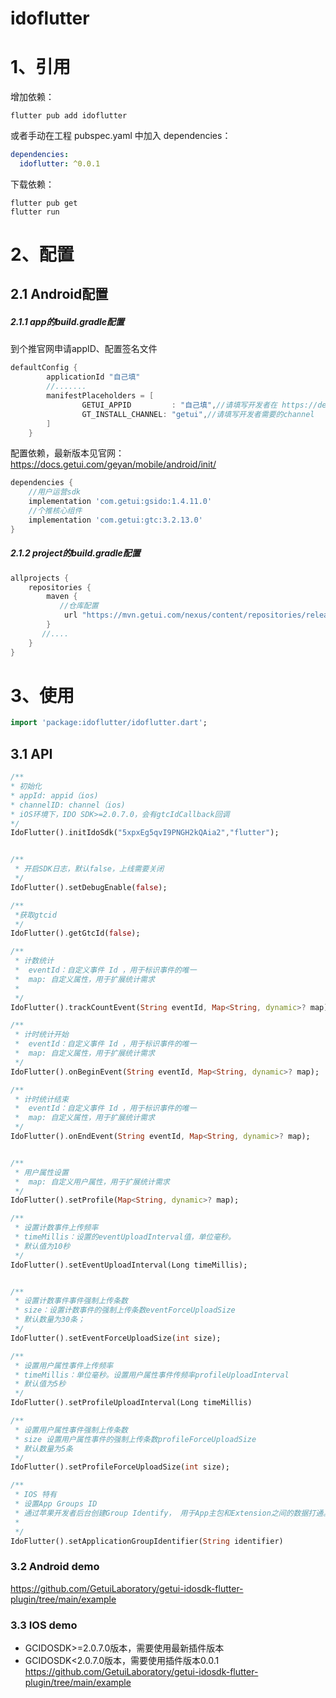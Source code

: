 # idoflutter

# 1、引用

增加依赖：

```shell
flutter pub add idoflutter
```

或者手动在工程 pubspec.yaml 中加入 dependencies：

```yaml
dependencies:
  idoflutter: ^0.0.1
```
下载依赖：

```shell
flutter pub get
flutter run
```

# 2、配置

## 2.1 Android配置

##### 2.1.1 app的build.gradle配置

到个推官网申请appID、配置签名文件

```groovy
defaultConfig {
        applicationId "自己填"
        //.......
        manifestPlaceholders = [
                GETUI_APPID         : "自己填",//请填写开发者在 https://dev.getui.com/ 申请的GETUI_APPID
                GT_INSTALL_CHANNEL: "getui",//请填写开发者需要的channel
        ]
    }
```

配置依赖，最新版本见官网： https://docs.getui.com/geyan/mobile/android/init/

```groovy
dependencies {
    //用户运营sdk
    implementation 'com.getui:gsido:1.4.11.0'
    //个推核心组件
    implementation 'com.getui:gtc:3.2.13.0'
}
```

##### 2.1.2 project的build.gradle配置

```groovy
allprojects {
    repositories {
        maven {
           //仓库配置
            url "https://mvn.getui.com/nexus/content/repositories/releases/"
        }
       //....
    }
}
```


#  3、使用

```dart
import 'package:idoflutter/idoflutter.dart';
```

## 3.1 API

```dart
/**
* 初始化
* appId: appid（ios)
* channelID: channel（ios)
* iOS环境下，IDO SDK>=2.0.7.0，会有gtcIdCallback回调
*/
IdoFlutter().initIdoSdk("5xpxEg5qvI9PNGH2kQAia2","flutter");


/**
 * 开启SDK日志，默认false，上线需要关闭
 */
IdoFlutter().setDebugEnable(false);

/**
 *获取gtcid
 */
IdoFlutter().getGtcId(false);

/**
 * 计数统计
 *  eventId：自定义事件 Id ，用于标识事件的唯一
 *  map: 自定义属性，用于扩展统计需求
 * 
 */
IdoFlutter().trackCountEvent(String eventId, Map<String, dynamic>? map);

/**
 * 计时统计开始
 *  eventId：自定义事件 Id ，用于标识事件的唯一
 *  map: 自定义属性，用于扩展统计需求
 */
IdoFlutter().onBeginEvent(String eventId, Map<String, dynamic>? map);

/**
 * 计时统计结束
 *  eventId：自定义事件 Id ，用于标识事件的唯一
 *  map: 自定义属性，用于扩展统计需求
 */
IdoFlutter().onEndEvent(String eventId, Map<String, dynamic>? map);


/**
 * 用户属性设置
 *  map: 自定义用户属性，用于扩展统计需求
 */
IdoFlutter().setProfile(Map<String, dynamic>? map);

/**
 * 设置计数事件上传频率
 * timeMillis：设置的eventUploadInterval值，单位毫秒。
 * 默认值为10秒
 */
IdoFlutter().setEventUploadInterval(Long timeMillis);


/**
 * 设置计数事件事件强制上传条数
 * size：设置计数事件的强制上传条数eventForceUploadSize
 * 默认数量为30条；
 */
IdoFlutter().setEventForceUploadSize(int size);

/**
 * 设置用户属性事件上传频率
 * timeMillis：单位毫秒。设置用户属性事件传频率profileUploadInterval
 * 默认值为5秒
 */
IdoFlutter().setProfileUploadInterval(Long timeMillis)

/**
 * 设置用户属性事件强制上传条数
 * size 设置用户属性事件的强制上传条数profileForceUploadSize
 * 默认数量为5条
 */
IdoFlutter().setProfileForceUploadSize(int size);

/**
 * IOS 特有
 * 设置App Groups ID
 * 通过苹果开发者后台创建Group Identify， 用于App主包和Extension之间的数据打通。
 * 
 */
IdoFlutter().setApplicationGroupIdentifier(String identifier) 

```


### 3.2 Android demo

https://github.com/GetuiLaboratory/getui-idosdk-flutter-plugin/tree/main/example


### 3.3 IOS demo

- GCIDOSDK>=2.0.7.0版本，需要使用最新插件版本
- GCIDOSDK<2.0.7.0版本，需要使用插件版本0.0.1
https://github.com/GetuiLaboratory/getui-idosdk-flutter-plugin/tree/main/example
